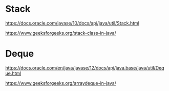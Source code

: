 # Stack<E>
https://docs.oracle.com/javase/10/docs/api/java/util/Stack.html

https://www.geeksforgeeks.org/stack-class-in-java/

# Deque<E>
https://docs.oracle.com/en/java/javase/12/docs/api/java.base/java/util/Deque.html

https://www.geeksforgeeks.org/arraydeque-in-java/



